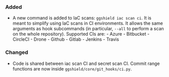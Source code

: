 ### Added

- A new command is added to IaC scans: `ggshield iac scan ci`. It is meant to simplify using IaC scans in CI environments.
  It allows the same arguments as hook subcommands (in particular, `--all` to perform a scan on the whole repository).
  Supported CIs are: - Azure - Bitbucket - CircleCI - Drone - Github - Gitlab - Jenkins - Travis

### Changed

- Code is shared between iac scan CI and secret scan CI. Commit range functions are now inside `ggshield/core/git_hooks/ci.py`.
